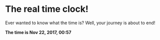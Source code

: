 # The real time clock!

Ever wanted to know what the time is? Well, your journey is about to end!

**The time is Nov 22, 2017, 00:57**